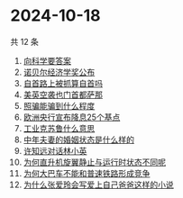 # 2024-10-18

共 12 条

<!-- BEGIN -->
<!-- 最后更新时间 Fri Oct 18 2024 20:18:30 GMT+0800 (China Standard Time) -->

1. [向科学要答案](https://www.zhihu.com/search?q=向科学要答案)
1. [诺贝尔经济学奖公布](https://www.zhihu.com/search?q=诺贝尔经济学奖公布)
1. [自首路上被抓算自首吗](https://www.zhihu.com/search?q=自首路上被抓算自首吗)
1. [美英空袭也门首都萨那](https://www.zhihu.com/search?q=美英空袭也门首都萨那)
1. [照骗能骗到什么程度](https://www.zhihu.com/search?q=照骗能骗到什么程度)
1. [欧洲央行宣布降息25个基点](https://www.zhihu.com/search?q=欧洲央行宣布降息25个基点)
1. [工业克苏鲁什么意思](https://www.zhihu.com/search?q=工业克苏鲁什么意思)
1. [中年夫妻的婚姻状态是什么样的](https://www.zhihu.com/search?q=中年夫妻的婚姻状态是什么样的)
1. [许知远对话林小英](https://www.zhihu.com/search?q=许知远对话林小英)
1. [为何直升机旋翼静止与运行时状态不同呢](https://www.zhihu.com/search?q=为何直升机旋翼静止与运行时状态不同呢)
1. [为何大巴车不能和普速铁路形成竞争](https://www.zhihu.com/search?q=为何大巴车不能和普速铁路形成竞争)
1. [为什么张爱玲会写爱上自己爸爸这样的小说](https://www.zhihu.com/search?q=为什么张爱玲会写爱上自己爸爸这样的小说)

<!-- END -->
